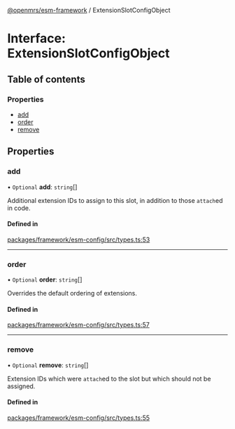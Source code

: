 [@openmrs/esm-framework](../API.md) / ExtensionSlotConfigObject

# Interface: ExtensionSlotConfigObject

## Table of contents

### Properties

- [add](ExtensionSlotConfigObject.md#add)
- [order](ExtensionSlotConfigObject.md#order)
- [remove](ExtensionSlotConfigObject.md#remove)

## Properties

### add

• `Optional` **add**: `string`[]

Additional extension IDs to assign to this slot, in addition to those `attach`ed in code.

#### Defined in

[packages/framework/esm-config/src/types.ts:53](https://github.com/kirwea/openmrs-esm-core/blob/main/packages/framework/esm-config/src/types.ts#L53)

___

### order

• `Optional` **order**: `string`[]

Overrides the default ordering of extensions.

#### Defined in

[packages/framework/esm-config/src/types.ts:57](https://github.com/kirwea/openmrs-esm-core/blob/main/packages/framework/esm-config/src/types.ts#L57)

___

### remove

• `Optional` **remove**: `string`[]

Extension IDs which were `attach`ed to the slot but which should not be assigned.

#### Defined in

[packages/framework/esm-config/src/types.ts:55](https://github.com/kirwea/openmrs-esm-core/blob/main/packages/framework/esm-config/src/types.ts#L55)
